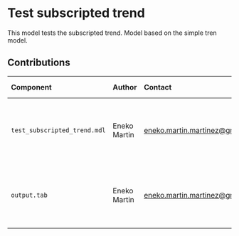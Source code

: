 Test subscripted trend
======================

This model tests the subscripted trend. Model based on the simple tren model.


Contributions
-------------

| Component                    | Author       | Contact                         | Date     | Software Version                                     |
|:---------------------------- |:------------ |:------------------------------- |:-------- |:---------------------------------------------------- |
| `test_subscripted_trend.mdl` | Eneko Martin | eneko.martin.martinez@gmail.com | 12/02/20 | Vensim DSS for Windows 7.3.4 single precision (x32)  |
| `output.tab `                | Eneko Martin | eneko.martin.martinez@gmail.com | 12/02/20 | Vensim DSS for Windows 7.3.4 single precision (x32)  |

